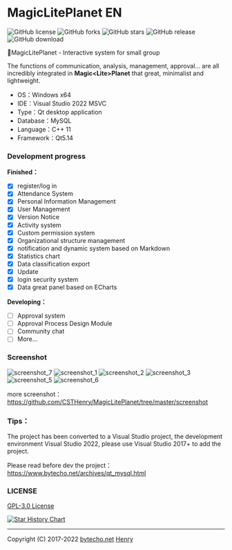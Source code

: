 # MagicLitePlanet EN

![GitHub license](https://img.shields.io/github/license/CSTHenry/MagicLitePlanet?style=flat-square)
![GitHub forks](https://img.shields.io/github/forks/CSTHenry/MagicLitePlanet?style=flat-square)
![GitHub stars](https://img.shields.io/github/stars/CSTHenry/MagicLitePlanet?style=flat-square)
![GitHub release](https://img.shields.io/github/v/release/CSTHenry/MagicLitePlanet?include_prereleases&style=flat-square)
![GitHub download](https://img.shields.io/github/downloads/CSTHenry/MagicLitePlanet/total?style=flat-square)

🚀MagicLitePlanet - Interactive system for small group

  The functions of communication, analysis, management, approval... are all incredibly integrated in **Magic<Lite\>Planet** that great, minimalist and lightweight.
  
- OS：Windows x64
- IDE：Visual Studio 2022 MSVC
- Type：Qt desktop application
- Database：MySQL
- Language：C++ 11
- Framework：Qt5.14

### Development progress

**Finished：**

* [x] register/log in
* [x] Attendance System
* [x] Personal Information Management
* [x] User Management
* [x] Version Notice
* [x] Activity system
* [x] Custom permission system
* [x] Organizational structure management
* [x] notification and dynamic system based on Markdown
* [x] Statistics chart
* [x] Data classification export
* [x] Update
* [x] login security system
* [x] Data great panel based on ECharts

**Developing：**

* [ ] Approval system
* [ ] Approval Process Design Module
* [ ] Community chat
* [ ] More...

### Screenshot

![screenshot_7](https://github.com/CSTHenry/MagicLitePlanet/blob/master/screenshot/screenshot_11.png)
![screenshot_1](https://github.com/CSTHenry/MagicLitePlanet/blob/master/screenshot/screenshot_10.png)
![screenshot_2](https://github.com/CSTHenry/MagicLitePlanet/blob/master/screenshot/screenshot_2.jpg)
![screenshot_3](https://github.com/CSTHenry/MagicLitePlanet/blob/master/screenshot/screenshot_3.jpg)
![screenshot_5](https://github.com/CSTHenry/MagicLitePlanet/blob/master/screenshot/screenshot_6.png)
![screenshot_6](https://github.com/CSTHenry/MagicLitePlanet/blob/master/screenshot/screenshot_9.png)

more screenshot：https://github.com/CSTHenry/MagicLitePlanet/tree/master/screenshot

### Tips：

The project has been converted to a Visual Studio project, the development environment Visual Studio 2022, please use Visual Studio 2017+ to add the project.

Please read before dev the project：https://www.bytecho.net/archives/qt_mysql.html

### LICENSE

[GPL-3.0 License](https://github.com/csthenry/MagicLitePlanet/blob/master/LICENSE)

[![Star History Chart](https://api.star-history.com/svg?repos=csthenry/MagicLitePlanet&type=Date)](https://star-history.com/#csthenry/MagicLitePlanet&Date)

---

Copyright (C) 2017-2022 [bytecho.net](https://www.bytecho.net/) [Henry](https://www.bytecho.net/about.html) 
